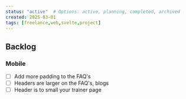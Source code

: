 ```yaml
---
status: "active"  # Options: active, planning, completed, archived
created: 2025-03-01
tags: [freelance,web,svelte,project]
---
```


## Backlog

### Mobile
- [ ] Add more padding to the FAQ's 
- [ ] Headers are larger on the FAQ's, blogs
- [ ] Header is to small your trainer page